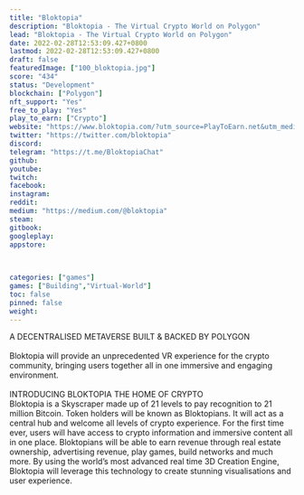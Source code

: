 ```yaml
---
title: "Bloktopia"
description: "Bloktopia - The Virtual Crypto World on Polygon"
lead: "Bloktopia - The Virtual Crypto World on Polygon"
date: 2022-02-28T12:53:09.427+0800
lastmod: 2022-02-28T12:53:09.427+0800
draft: false
featuredImage: ["100_bloktopia.jpg"]
score: "434"
status: "Development"
blockchain: ["Polygon"]
nft_support: "Yes"
free_to_play: "Yes"
play_to_earn: ["Crypto"]
website: "https://www.bloktopia.com/?utm_source=PlayToEarn.net&utm_medium=organic&utm_campaign=gamepage"
twitter: "https://twitter.com/bloktopia"
discord: 
telegram: "https://t.me/BloktopiaChat"
github: 
youtube: 
twitch: 
facebook: 
instagram: 
reddit: 
medium: "https://medium.com/@bloktopia"
steam: 
gitbook: 
googleplay: 
appstore: 

  
    
categories: ["games"]
games: ["Building","Virtual-World"]
toc: false
pinned: false
weight: 
---
```

A DECENTRALISED METAVERSE BUILT &amp; BACKED BY POLYGON<br> <br> Bloktopia will provide an unprecedented VR experience for the crypto community, bringing users together all in one immersive and engaging environment.<br> <br> INTRODUCING BLOKTOPIA THE HOME OF CRYPTO<br> Bloktopia is a Skyscraper made up of 21 levels to pay recognition to 21 million Bitcoin. Token holders will be known as Bloktopians. It will act as a central hub and welcome all levels of crypto experience. For the first time ever, users will have access to crypto information and immersive content all in one place. Bloktopians will be able to earn revenue through real estate ownership, advertising revenue, play games, build networks and much more. By using the world’s most advanced real time 3D Creation Engine, Bloktopia will leverage this technology to create stunning visualisations and user experience.